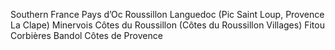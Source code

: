 
Southern France
Pays d’Oc 
Roussillon 
Languedoc (Pic Saint Loup, Provence La Clape) 
Minervois 
Côtes du Roussillon (Côtes du Roussillon Villages) 
Fitou Corbières 
Bandol 
Côtes de Provence


